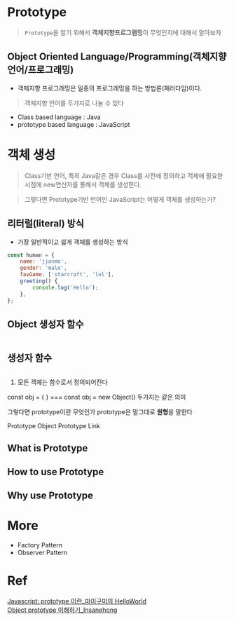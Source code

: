 # Prototype

> `Prototype`을 알기 위해서 **객체지향프로그램밍**이 무엇인지에 대해서 알아보자

## Object Oriented Language/Programming(객체지향언어/프로그래밍)

-   객체지향 프로그래밍은 일종의 프로그래밍을 하는 방법론(패러다임)이다.

> 객체지향 언어를 두가지로 나눌 수 있다

-   Class based language : Java
-   prototype based language : JavaScript

# 객체 생성

> Class기반 언어, 특히 Java같은 경우 Class를 사전에 정의하고 객체에 필요한 시점에 new연산자를 통해서 객체를 생성한다.

> 그렇다면 Prototype기반 언어인 JavaScript는 어떻게 객체를 생성하는가?

## 리터럴(literal) 방식

-   가장 일반적이고 쉽게 객체를 생성하는 방식

```javascript
const human = {
    name: 'jjanmo',
    gender: 'male',
    favGame: ['starcraft', 'lol'],
    greeting() {
        console.log('Hello');
    },
};
```

## Object 생성자 함수

```javascript
```

## 생성자 함수

```javascript
```

1. 모든 객체는 함수로서 정의되어진다

const obj = { } === const obj = new Object()
두가지는 같은 의미

그렇다면 prototype이란 무엇인가
prototype은 말그대로 **원형**을 말한다

Prototype Object
Prototype Link

## What is Prototype

## How to use Prototype

## Why use Prototype

# More

-   Factory Pattern
-   Observer Pattern

# Ref

[Javascript: prototype 이란\_마이구미의 HelloWorld](https://mygumi.tistory.com/312)<br>
[Object prototype 이해하기\_Insanehong](http://insanehong.kr/post/javascript-prototype/)<br>
